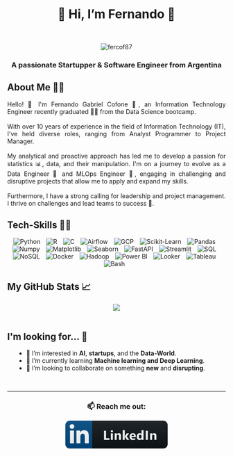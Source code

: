<h1 align="center">👋 Hi, I’m Fernando 👋</h1>
<br>
<p align="center"> <img src="https://komarev.com/ghpvc/?username=fercof87&label=Profile%20views&color=0e75b6&style=flat" alt="fercof87" /> </p>
<h3 align="center">A passionate Startupper & Software Engineer from Argentina</h3>

<h2>About Me 👨‍💻</h2>
<p align="justify">
  Hello! 👋 I'm Fernando Gabriel Cofone 🤵, an Information Technology Engineer recently graduated 👨‍🎓 from the Data Science bootcamp.<br><br>
  With over 10 years of experience in the field of Information Technology (IT), I've held diverse roles, ranging from Analyst Programmer to Project Manager.<br><br>
  My analytical and proactive approach has led me to develop a passion for statistics 📊, data, and their manipulation. I'm on a journey to evolve as a Data Engineer 🔧 and MLOps Engineer 🤖, engaging in challenging and disruptive projects that allow me to apply and expand my skills.<br><br>
  Furthermore, I have a strong calling for leadership and project management. I thrive on challenges and lead teams to success 🌟. <br>
</p>

<h2>Tech-Skills 👨‍🚀</h2>
<div align="center" style="margin-bottom: 10px;">
  
  <!-- Primera línea (8 elementos) -->
  <img src="https://img.shields.io/badge/Python-3776AB?logo=python&logoColor=white" alt="Python" style="width: 80px; height: 40px; margin-right: 10px;">
  <img src="https://img.shields.io/badge/R-276DC3?logo=r&logoColor=white" alt="R" style="width: 80px; height: 40px; margin-right: 10px;">
  <img src="https://img.shields.io/badge/C-A8B9CC?logo=c&logoColor=white" alt="C" style="width: 80px; height: 40px; margin-right: 10px;">
  <img src="https://img.shields.io/badge/Airflow-017CEE?logo=apache-airflow&logoColor=white" alt="Airflow" style="width: 80px; height: 40px; margin-right: 10px;">
  <img src="https://img.shields.io/badge/GCP-4285F4?logo=google-cloud&logoColor=white" alt="GCP" style="width: 80px; height: 40px; margin-right: 10px;">
  <img src="https://img.shields.io/badge/Scikit_Learn-F7931E?logo=scikit-learn&logoColor=white" alt="Scikit-Learn" style="width: 80px; height: 40px; margin-right: 10px;">
  <img src="https://img.shields.io/badge/Pandas-150458?logo=pandas&logoColor=white" alt="Pandas" style="width: 80px; height: 40px; margin-right: 10px;">
  <img src="https://img.shields.io/badge/Numpy-013243?logo=numpy&logoColor=white" alt="Numpy" style="width: 80px; height: 40px; margin-right: 10px;">

  <!-- Segunda línea (6 elementos) -->
  <img src="https://img.shields.io/badge/Matplotlib-3776AB?logo=python&logoColor=white" alt="Matplotlib" style="width: 80px; height: 40px; margin-right: 10px;">
  <img src="https://img.shields.io/badge/Seaborn-3776AB?logo=python&logoColor=white" alt="Seaborn" style="width: 80px; height: 40px; margin-right: 10px;">
  <img src="https://img.shields.io/badge/FastAPI-009688?logo=fastapi&logoColor=white" alt="FastAPI" style="width: 80px; height: 40px; margin-right: 10px;">
  <img src="https://img.shields.io/badge/Streamlit-FF4B4B?logo=streamlit&logoColor=white" alt="Streamlit" style="width: 80px; height: 40px; margin-right: 10px;">
  <img src="https://img.shields.io/badge/SQL-4479A1?logo=sql&logoColor=white" alt="SQL" style="width: 80px; height: 40px; margin-right: 10px;">
  <img src="https://img.shields.io/badge/NoSQL-4DB33D?logo=mongodb&logoColor=white" alt="NoSQL" style="width: 80px; height: 40px; margin-right: 10px;">

  <!-- Tercera línea (4 elementos) -->
  <img src="https://img.shields.io/badge/Docker-2496ED?logo=docker&logoColor=white" alt="Docker" style="width: 80px; height: 40px; margin-right: 10px;">
  <img src="https://img.shields.io/badge/Hadoop-FC6526?logo=apache-hadoop&logoColor=white" alt="Hadoop" style="width: 80px; height: 40px; margin-right: 10px;">
  <img src="https://img.shields.io/badge/Power_BI-F2C811?logo=power-bi&logoColor=white" alt="Power BI" style="width: 80px; height: 40px; margin-right: 10px;">
  <img src="https://img.shields.io/badge/Looker-0051AB?logo=looker&logoColor=white" alt="Looker" style="width: 80px; height: 40px; margin-right: 10px;">

  <!-- Cuarta línea (2 elementos) -->
  <img src="https://img.shields.io/badge/Tableau-E97627?logo=tableau&logoColor=white" alt="Tableau" style="width: 80px; height: 40px; margin-right: 10px;">
  <img src="https://img.shields.io/badge/Bash-4EAA25?logo=gnu-bash&logoColor=white" alt="Bash" style="width: 80px; height: 40px; margin-right: 10px;">

</div>

<h2>My GitHub Stats 📈</h2>
<div align="center">
  <a href="https://github.com/fercof87/github-readme-stats">
      <img height=200 align="center" src="https://github-readme-stats.vercel.app/api?username=fercof87&theme=tokyonight" />
  </a>
</div>

<br>
<h2>I'm looking for... 🔎</h2>
<div align="left">
  <ul style="list-style-type: disc; margin-left: 20px;">
    <li>👀 I’m interested in <strong>AI</strong>, <strong>startups</strong>, and the <strong>Data-World</strong>.</li>
    <li>🤖 I’m currently learning <strong>Machine learning and Deep Learning</strong>.</li>
    <li>💪 I’m looking to collaborate on something <strong>new</strong> and <strong>disrupting</strong>.</li>
  </ul>
</div>
<br>
<hr>
<h3 align="center">📫 Reach me out:</h3>
<div align="center">
  <a href="https://www.linkedin.com/in/fercof87/">
    <img src="https://github.com/MikeCodesDotNET/ColoredBadges/raw/master/svg/social/linkedin.svg" alt="linkedin" style="max-width: 100%;">
  </a>
</div>
